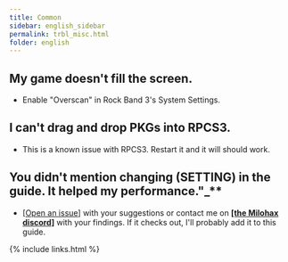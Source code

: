 ```yaml
---
title: Common
sidebar: english_sidebar
permalink: trbl_misc.html
folder: english
---
```


## My game doesn't fill the screen.
* Enable "Overscan" in Rock Band 3's System Settings.

## I can't drag and drop PKGs into RPCS3.
* This is a known issue with RPCS3. Restart it and it will should work.

## You didn't mention changing (SETTING) in the guide. It helped my performance."_**
* [[Open an issue]](https://github.com/hmxmilohax/rb3-pc/issues/new) with your suggestions or contact me on [**[the Milohax discord]**](https://rb3dx.neocities.org/discord) with your findings. If it checks out, I'll probably add it to this guide.

{% include links.html %}